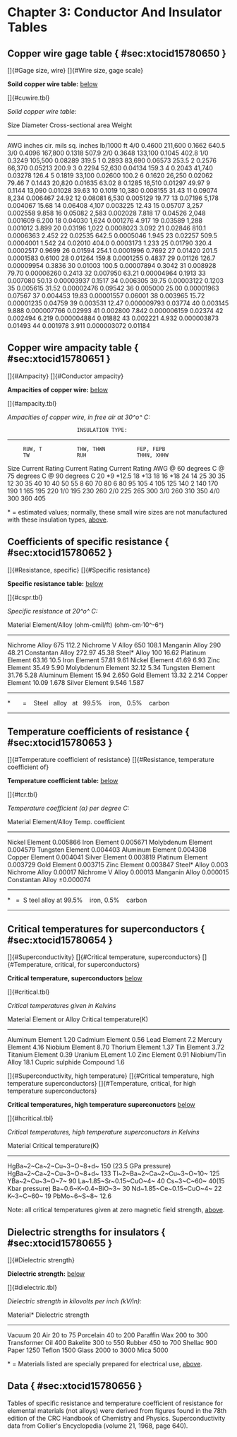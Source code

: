 # Chapter 3: Conductor And Insulator Tables

## Copper wire gage table { #sec:xtocid15780650 }

[]{#Gage size, wire} []{#Wire size, gage scale}

**Soild copper wire table:** [below](#cuwire.tbl)

[]{#cuwire.tbl}

_Soild copper wire table:_

Size Diameter Cross-sectional area Weight

---

AWG inches cir. mils sq. inches lb/1000 ft 4/0 0.4600 211,600 0.1662 640.5 3/0 0.4096 167,800 0.1318 507.9 2/0 0.3648 133,100 0.1045 402.8 1/0 0.3249 105,500 0.08289 319.5 1 0.2893 83,690 0.06573 253.5 2 0.2576 66,370 0.05213 200.9 3 0.2294 52,630 0.04134 159.3 4 0.2043 41,740 0.03278 126.4 5 0.1819 33,100 0.02600 100.2 6 0.1620 26,250 0.02062 79.46 7 0.1443 20,820 0.01635 63.02 8 0.1285 16,510 0.01297 49.97 9 0.1144 13,090 0.01028 39.63 10 0.1019 10,380 0.008155 31.43 11 0.09074 8,234 0.006467 24.92 12 0.08081 6,530 0.005129 19.77 13 0.07196 5,178 0.004067 15.68 14 0.06408 4,107 0.003225 12.43 15 0.05707 3,257 0.002558 9.858 16 0.05082 2,583 0.002028 7.818 17 0.04526 2,048 0.001609 6.200 18 0.04030 1,624 0.001276 4.917 19 0.03589 1,288 0.001012 3.899 20 0.03196 1,022 0.0008023 3.092 21 0.02846 810.1 0.0006363 2.452 22 0.02535 642.5 0.0005046 1.945 23 0.02257 509.5 0.0004001 1.542 24 0.02010 404.0 0.0003173 1.233 25 0.01790 320.4 0.0002517 0.9699 26 0.01594 254.1 0.0001996 0.7692 27 0.01420 201.5 0.0001583 0.6100 28 0.01264 159.8 0.0001255 0.4837 29 0.01126 126.7 0.00009954 0.3836 30 0.01003 100.5 0.00007894 0.3042 31 0.008928 79.70 0.00006260 0.2413 32 0.007950 63.21 0.00004964 0.1913 33 0.007080 50.13 0.00003937 0.1517 34 0.006305 39.75 0.00003122 0.1203 35 0.005615 31.52 0.00002476 0.09542 36 0.005000 25.00 0.00001963 0.07567 37 0.004453 19.83 0.00001557 0.06001 38 0.003965 15.72 0.00001235 0.04759 39 0.003531 12.47 0.000009793 0.03774 40 0.003145 9.888 0.000007766 0.02993 41 0.002800 7.842 0.000006159 0.02374 42 0.002494 6.219 0.000004884 0.01882 43 0.002221 4.932 0.000003873 0.01493 44 0.001978 3.911 0.000003072 0.01184

## Copper wire ampacity table { #sec:xtocid15780651 }

[]{#Ampacity} []{#Conductor ampacity}

**Ampacities of copper wire:** [below](#ampacity.tbl)

[]{#ampacity.tbl}

_Ampacities of copper wire, in free air at 30^o^ C:_

                          INSULATION TYPE:

---

         RUW, T           THW, THWN          FEP, FEPB
         TW               RUH                THHN, XHHW

Size Current Rating Current Rating Current Rating AWG @ 60 degrees C @ 75 degrees C @ 90 degrees C 20 \*9 \*12.5 18 \*13 18 16 \*18 24 14 25 30 35 12 30 35 40 10 40 50 55 8 60 70 80 6 80 95 105 4 105 125 140 2 140 170 190 1 165 195 220 1/0 195 230 260 2/0 225 265 300 3/0 260 310 350 4/0 300 360 405

\* = estimated values; normally, these small wire sizes are not manufactured with these insulation types, [above](#ampacity.tbl).

## Coefficients of specific resistance { #sec:xtocid15780652 }

[]{#Resistance, specific} []{#Specific resistance}

**Specific resistance table:** [below](#cspr.tbl)

[]{#cspr.tbl}

_Specific resistance at 20^o^ C:_

Material Element/Alloy (ohm-cmil/ft) (ohm-cm·10^-6^)

---

Nichrome Alloy 675 112.2 Nichrome V Alloy 650 108.1 Manganin Alloy 290 48.21 Constantan Alloy 272.97 45.38 Steel\* Alloy 100 16.62 Platinum Element 63.16 10.5 Iron Element 57.81 9.61 Nickel Element 41.69 6.93 Zinc Element 35.49 5.90 Molybdenum Element 32.12 5.34 Tungsten Element 31.76 5.28 Aluminum Element 15.94 2.650 Gold Element 13.32 2.214 Copper Element 10.09 1.678 Silver Element 9.546 1.587

---

\*       =    Steel   alloy   at   99.5%    iron,   0.5%    carbon

---

## Temperature coefficients of resistance { #sec:xtocid15780653 }

[]{#Temperature coefficient of resistance} []{#Resistance, temperature coefficient of}

**Temperature coefficient table:** [below](#tcr.tbl)

[]{#tcr.tbl}

_Temperature coefficient (α) per degree C:_

Material Element/Alloy Temp. coefficient

---

Nickel Element 0.005866 Iron Element 0.005671 Molybdenum Element 0.004579 Tungsten Element 0.004403 Aluminum Element 0.004308 Copper Element 0.004041 Silver Element 0.003819 Platinum Element 0.003729 Gold Element 0.003715 Zinc Element 0.003847 Steel\* Alloy 0.003 Nichrome Alloy 0.00017 Nichrome V Alloy 0.00013 Manganin Alloy 0.000015 Constantan Alloy ±0.000074

---

\*   =  S teel alloy at 99.5%    iron, 0.5%    carbon

---

## Critical temperatures for superconductors { #sec:xtocid15780654 }

[]{#Superconductivity} []{#Critical temperature, superconductors} []{#Temperature, critical, for superconductors}

**Critical temperature, superconductors** [below](#critical.tbl)

[]{#critical.tbl}

_Critical temperatures given in Kelvins_

Material Element or Alloy Critical temperature(K)

---

Aluminum Element 1.20 Cadmium Element 0.56 Lead Element 7.2 Mercury Element 4.16 Niobium Element 8.70 Thorium Element 1.37 Tin Element 3.72 Titanium Element 0.39 Uranium ELement 1.0 Zinc Element 0.91 Niobium/Tin Alloy 18.1 Cupric sulphide Compound 1.6

[]{#Superconductivity, high temperature} []{#Critical temperature, high temperature superconductors} []{#Temperature, critical, for high temperature superconductors}

**Critical temperatures, high temperature superconuctors** [below](#hcritical.tbl)

[]{#hcritical.tbl}

_Critical temperatures, high temperature superconuctors in Kelvins_

Material Critical temperature(K)

---

HgBa~2~Ca~2~Cu~3~O~8+d~ 150 (23.5 GPa pressure) HgBa~2~Ca~2~Cu~3~O~8+d~ 133 Tl~2~Ba~2~Ca~2~Cu~3~O~10~ 125 YBa~2~Cu~3~O~7~ 90 La~1.85~Sr~0.15~CuO~4~ 40 Cs~3~C~60~ 40(15 Kbar pressure) Ba~0.6~K~0.4~BiO~3~ 30 Nd~1.85~Ce~0.15~CuO~4~ 22 K~3~C~60~ 19 PbMo~6~S~8~ 12.6

Note: all critical temperatures given at zero magnetic field strength, [above](#hcritical.tbl).

## Dielectric strengths for insulators { #sec:xtocid15780655 }

[]{#Dielectric strength}

**Dielectric strength:** [below](#dielectric.tbl)

[]{#dielectric.tbl}

_Dielectric strength in kilovolts per inch (kV/in):_

Material\* Dielectric strength

---

Vacuum 20 Air 20 to 75 Porcelain 40 to 200 Paraffin Wax 200 to 300 Transformer Oil 400 Bakelite 300 to 550 Rubber 450 to 700 Shellac 900 Paper 1250 Teflon 1500 Glass 2000 to 3000 Mica 5000

\* = Materials listed are specially prepared for electrical use, [above](#dielectric.tbl).

## Data { #sec:xtocid15780656 }

Tables of specific resistance and temperature coefficient of resistance for elemental materials (not alloys) were derived from figures found in the 78th edition of the CRC Handbook of Chemistry and Physics. Superconductivity data from Collier's Encyclopedia (volume 21, 1968, page 640).
